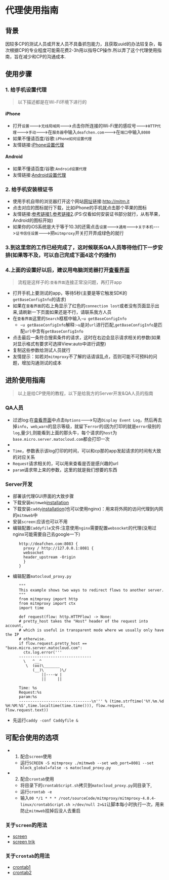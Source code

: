 
# 代理使用指南
## 背景
因较多CP的测试人员或开发人员不具备抓包能力，且获取uuid的办法较复杂，每次根据CP的专业程度可能需花费2-3h用以指导CP操作.所以弄了这个代理使用指南，旨在减少和CP的沟通成本.
## 使用步骤
### 1. 给手机设置代理
> 以下描述都是在Wi-Fi环境下进行的
#### iPhone
- 打开`设置`--->`无线局域网`--->点击你所连接的Wi-Fi里的感叹号--->`HTTP代理`--->`手动`--->在`服务器`中输入`deafchen.com`--->在`端口`中输入`8080`
- 如果不懂请百度/谷歌:`iPhone如何设置代理`
- 友情链接:[iPhone设置代理][iPhone proxy]

#### Android
- 如果不懂请百度/谷歌:`Android设置代理`
- 友情链接:[Android设置代理][Android proxy]

### 2. 给手机安装根证书
- 使用手机自带的浏览器打开这个网站[网址][certSite]链接:http://mitm.it
- 点击对应的图标就行下载，比如iPhone的手机就点击那个苹果的图标
- 友情链接:[参考链接1][mitmproxy en],[参考链接2][mitmproxy zh].(PS:仅看如何安装证书部分就行，从有苹果，Android的图标开始)
- 如果你的iOS系统是大于等于10.3的还需点击`设置`--->`通用`--->`关于本机`--->`证书信任设置`--->把`mitmproxy`开关打开弄成绿色的就行

### 3.到这里您的工作已经完成了，这时候联系QA人员等待他们下一步安排(如果等不及，可以自己完成下面4这个的操作)

### 4.上面的设置好以后，建议用电脑浏览器打开[查看界面][proxy GUI]
> 流程是这样子的:`查看界面`连接正常没问题，再打开app

- 打开手机上要测试的app，等待5秒(主要是等它触发SDK的`getBaseConfigInfo`的请求)
- 如果在`查看界面`的右上角显示了红色的`connection lost`或者没有页面显示出来,请刷新一下页面如果还是不行，请联系我方人员
- 在`查看界面`这里的`Search`框框中输入`~u getBaseConfigInfo`
  - `~u getBaseConfigInfo`解释:`~u`是对`url`进行匹配,`getBaseConfigInfo`是匹配`url`中含有`getBaseConfigInfo`
- 点击最后一条符合搜索条件的请求，这时在右边会显示请求相关的参数(如果对显示格式有要求可选择View:auto中进行调整)
- 复制这些参数给测试人员就行
- 友情提示：如若对`mitmproxy`不了解的话请误乱点，否则可能不可预料的问题，增加沟通测试的成本

## 进阶使用指南
> 以上是给CP使用的教程，以下是给我方的Server开发&QA人员的指南

### QA人员
- 过滤log:在[查看界面][proxy GUI]中点击`Options`--->勾选`Display Event Log`，然后再去掉`info`，`web`,`warn`的显示等级，就留下`error`的(因为打印的就是`error`级别的`log`,量少),则能看到上面的那头牛，每个请求的`host`为`base.micro.server.matocloud.com`都会打印一次
-
- `Time`，参数表示该log打印的时间，可以和cp那的app发起请求的时间有大致的对应关系
- `Request`请求相关的，可以用来查看是否是感兴趣的url
- `param`请求带上来的参数，这里的就是我们想要的东西

### Server开发
- 部署该代理GUI界面的大致步骤
- 下载安装`mitmweb`[installation][mitmproxy doc]
- 下载安装`caddy`[installation][caddy doc](也可以使用nginx)：用来将外网的访问代理到内网的`mitmweb`中
- 安装`screen`:应该也可以不用
- 编辑配置`Caddyfile`文件:注意使用`nginx`需要配置`websocket`的代理(没用过nginx可能需要自己去google一下)
```
      http://deafchen.com:8083 {
        proxy / http://127.0.0.1:8081 {
        websocket
        header_upstream -Origin
        }
      }
```

- 编辑配置`matocloud_proxy.py`
```
      """
      This example shows two ways to redirect flows to another server.
      """
      from mitmproxy import http
      from mitmproxy import ctx
      import time

      def request(flow: http.HTTPFlow) -> None:
      # pretty_host takes the "Host" header of the request into account,
      # which is useful in transparent mode where we usually only have the IP
      # otherwise.
      if flow.request.pretty_host == "base.micro.server.matocloud.com":
        ctx.log.error('''
      --------------------------------
        \   ^__^
         \  (oo)\_______
            (__)\       )\/
                ||----w |
                ||     ||

      Time: %s
      Request:%s
      param:%s
      --------------------------------\n''' % (time.strftime('%Y.%m.%d %H:%M:%S',time.localtime(time.time())), flow.request, flow.request.text))
```

- 先运行`caddy -conf Caddyfile &`


## 可配合使用的选项
- 1. 配合`screen`使用
    -   运行`SCREEN -S mitmproxy ./mitmweb --set web_port=8081 --set block_global=false -s matocloud_proxy.py`

- 2. 配合`crontab`使用
    - 将目录下的`crontabScript.sh`拷贝到`matocloud_proxy.py`同目录下,
    - 运行`crontab -e`
    - 输入`00 */1 * * * /root/sourceCode/mitmproxy/mitmproxy-4.0.4-linux/crontabScript.sh >/dev/null 2>&1`让脚本每小时执行一次，用来防止`mitmweb`挂掉后没人去重启
    
### 关于`screen`的用法
- [screen][screen]
- [screen trik][screen trik]


### 关于`crontab`的用法

- [crontab1][crontab1]
- [crontab2][crontab2]




















[crontab1]:https://www.ibm.com/support/knowledgecenter/zh/ssw_aix_71/com.ibm.aix.cmds1/crontab.htm
[crontab2]:http://einverne.github.io/post/2017/03/crontab-schedule-task.html
[iPhone proxy]:https://jingyan.baidu.com/article/dca1fa6f620442f1a4405202.html
[Android proxy]:https://jingyan.baidu.com/article/fd8044faebfaa85030137a72.html
[certSite]:http://mitm.it
[mitmproxy en]:https://mrchens.github.io/2017/07/05/mitmproxy-for-iOS-app-usage
[mitmproxy zh]:https://www.jianshu.com/p/032eb87aa7e0
[proxy GUI]:http://deafchen.com:8083
[mitmproxy doc]:https://docs.mitmproxy.org/stable/overview-installation/
[caddy doc]:https://github.com/mholt/caddy
[screen]:https://linux.cn/article-8215-1.html
[screen trik]:https://www.ibm.com/developerworks/cn/linux/l-cn-screen/index.html

